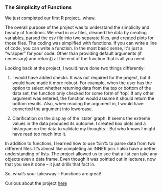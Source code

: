 ### The Simplicity of Functions

We just completed our first R project…whew.  

The overall purpose of the project was to understand the simplicity and beauty of functions.  We read in csv files, cleaned the data by creating variables, parsed the csv file into two separate files, and created plots for those files.   The coding was 
simplified with functions.  If you can write a line of code, you can write a function.  In the most basic sense, it's just a “wrapper” for your code.  Other than providing default arguments (if necessary) and return() at the end of the function that is all you need.  

Looking back at the project, I would have done two things differently: 

1) I would have added checks. It was not required for the project, but it would have made it more robust. For example, when the user has the option to select whether returning data from the top or 
bottom of the data set, the function only checked for some form of ‘top’.  If any other argument was entered, the function would assume it should return the bottom results.  Also, when reading the argument in, I would have converted the argument into lowercase.

2) Clarification on the display of the ‘state’ graph.  It seems the extreme values in the data produced its outcome. I created box plots and a histogram on the data to validate my thoughts - But who knows I might have read too much into it.

In addition to functions, I learned how to use %in% to parse data from two different files. It’s almost like completing an INNER join. I also have a better understanding of lists.  The project allowed us to see that a list can take any objects even a data frame.  Even though it was pointed out in lectures, now that you see it done – it just drills that fact in.

So, what’s your takeaway – Functions are great!


Curious about the project [here](https://github.com/pmb-7684/pmb-7684.github.io/blob/main/image/ProjectV2_pmb.pdf)


